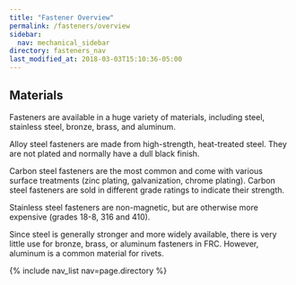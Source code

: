 ```yaml
---
title: "Fastener Overview"
permalink: /fasteners/overview
sidebar:
  nav: mechanical_sidebar
directory: fasteners_nav
last_modified_at: 2018-03-03T15:10:36-05:00
---
```


## Materials

Fasteners are available in a huge variety of materials, including steel, stainless steel, bronze, brass, and aluminum.

Alloy steel fasteners are made from high-strength, heat-treated steel. They are not plated and normally have a dull black finish.

Carbon steel fasteners are the most common and come with various surface treatments (zinc plating, galvanization, chrome plating). Carbon steel fasteners are sold in different grade ratings to indicate their strength.

Stainless steel fasteners are non-magnetic, but are otherwise more expensive (grades 18-8, 316 and 410).

Since steel is generally stronger and more widely available, there is very little use for bronze, brass, or aluminum fasteners in FRC. However, aluminum is a common material for rivets.


{% include nav_list nav=page.directory %}
